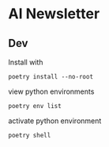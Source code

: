 # AI Newsletter

## Dev

Install with 
```
poetry install --no-root
```

view python environments
```
poetry env list
```

activate python environment
```
poetry shell
```